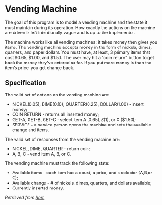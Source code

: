 # Vending Machine

The goal of this program is to model a vending machine and the state it must maintain during its operation. How exactly the actions on the machine are driven is left intentionally vague and is up to the implementor.

The machine works like all vending machines: it takes money then gives you items. The vending machine accepts money in the form of nickels, dimes, quarters, and paper dollars. You must have, at least, 3 primary items that cost $0.65, $1.00, and $1.50. The user may hit a "coin return" button to get back the money they've entered so far. If you put more money in than the item's price, you get change back.

## Specification

The valid set of actions on the vending machine are:

- NICKEL(0.05), DIME(0.10), QUARTER(0.25), DOLLAR(1.00) - insert money;
- COIN RETURN - returns all inserted money;
- GET-A, GET-B, GET-C - select item A ($0.65), B ($1), or C ($1.50);
- SERVICE - a service person opens the machine and sets the available change and items.

The valid set of responses from the vending machine are:

- NICKEL, DIME, QUARTER - return coin;
- A, B, C - vend item A, B, or C.

The vending machine must track the following state:

- Available items - each item has a count, a price, and a selector (A,B,or C);
- Available change - # of nickels, dimes, quarters, and dollars available;
- Currently inserted money.

_Retrieved from [here](https://code.joejag.com/coding-dojo/vending-machine/)_